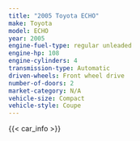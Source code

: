 ```yaml
---
title: "2005 Toyota ECHO"
make: Toyota
model: ECHO
year: 2005
engine-fuel-type: regular unleaded
engine-hp: 108
engine-cylinders: 4
transmission-type: Automatic
driven-wheels: Front wheel drive
number-of-doors: 2
market-category: N/A
vehicle-size: Compact
vehicle-style: Coupe
---
```


{{< car_info >}}
